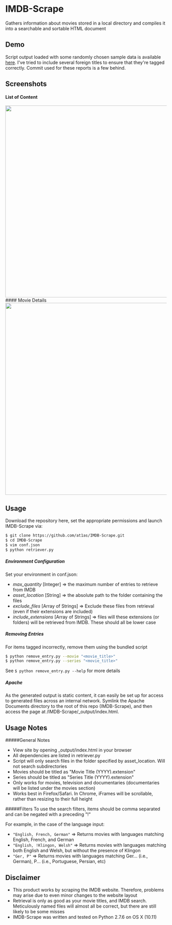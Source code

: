 # IMDB-Scrape

Gathers information about movies stored in a local directory and compiles it into a searchable and sortable HTML document

## Demo

Script output loaded with some randomly chosen sample data is available [here](http://www.jasonwillems.com/sites/mediadatabase/output/). I've tried to include several foreign titles to ensure that they're tagged correctly. Commit used for these reports is a few behind.

## Screenshots

#### List of Content
<img src="http://at1as.github.io/github_repo_assets/imdb-scrape.jpg" width="600px">
#### Movie Details
<img src="http://at1as.github.io/github_repo_assets/imdb-scrape2.jpg" width="600px">


## Usage

Download the repository here, set the appropriate permissions and launch IMDB-Scrape via:
```bash
$ git clone https://github.com/at1as/IMDB-Scrape.git
$ cd IMDB-Scrape
$ vim conf.json
$ python retriever.py
```

##### Environment Configuration

Set your environment in conf.json:
* *max_quantity* [Integer] => the maximum number of entries to retrieve from IMDB
* *asset_location* [String] => the absolute path to the folder containing the files
* *exclude_files* [Array of Strings] => Exclude these files from retrieval (even if their extensions are included)
* *include_extensions* [Array of Strings] => files will these extensions (or folders) will be retrieved from IMDB. These should all be lower case

##### Removing Entries

For items tagged incorrectly, remove them using the bundled script
```bash
$ python remove_entry.py --movie "<movie_title>"
$ python remove_entry.py --series "<movie_title>"
```
See `$ python remove_entry.py --help` for more details

##### Apache

As the generated output is static content, it can easily be set up for access to generated files across an internal network. Symlink the Apache Documents directory to the root of this repo (IMDB-Scrape), and then access the page at <ip>/IMDB-Scrape/_output/index.html. 


## Usage Notes

#####General Notes
* View site by opening _output/index.html in your browser
* All dependencies are listed in retriever.py
* Script will only search files in the folder specified by asset_location. Will not search subdirectories
* Movies should be titled as "Movie Title (YYYY).extension"
* Series should be titled as "Series Title (YYYY).extension"
* Only works for movies, television and documentaries (documentaries will be listed under the movies section)
* Works best in Firefox/Safari. In Chrome, iFrames will be scrollable, rather than resizing to their full height

#####Filters
To use the search filters, items should be comma separated and can be negated with a preceding "!"

For example, in the case of the language input:

* `"English, French, German"` => Returns movies with languages matching English, French, and German
* `"English, !Klingon, Welsh"` => Returns movies with languages matching both English and Welsh, but without the presence of Klingon
* `"Ger, P"` => Returns movies with languages matching Ger... (i.e., German), P... (i.e., Portuguese, Persian, etc)


## Disclaimer
 
* This product works by scraping the IMDB website. Therefore, problems may arise due to even minor changes to the website layout
* Retrieval is only as good as your movie titles, and IMDB search. Meticulously named files will almost all be correct, but there are still likely to be some misses
* IMDB-Scrape was written and tested on Python 2.7.6 on OS X (10.11)
